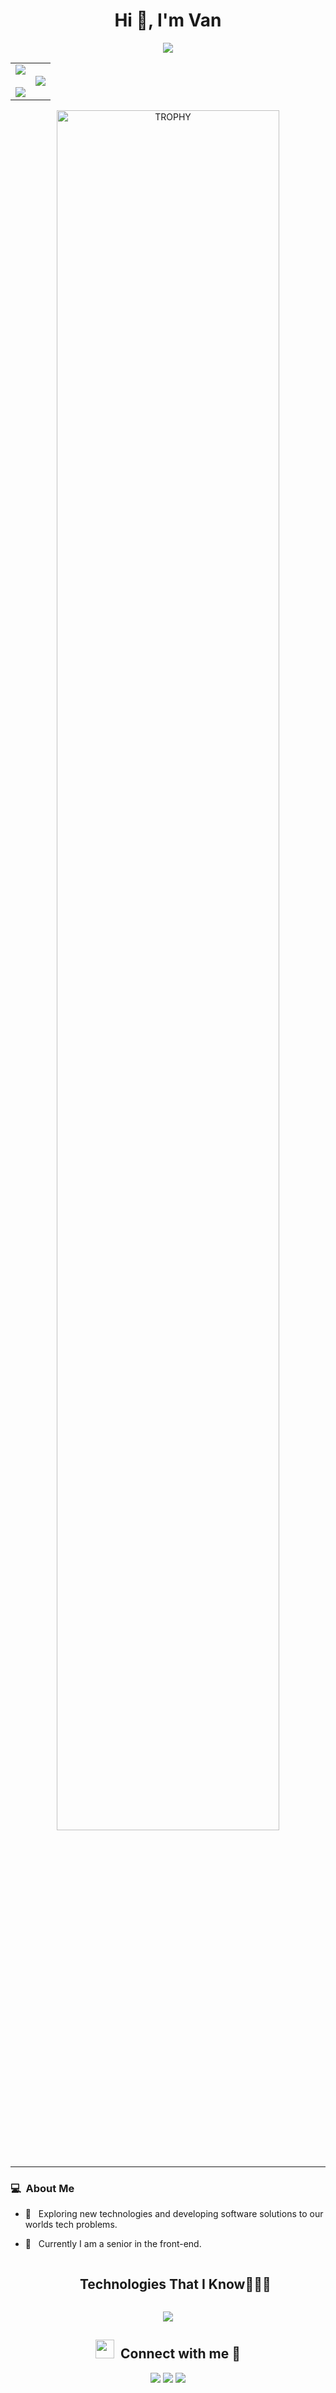 <h1 align="center">Hi 👋, I'm Van</h1>
<p align="center">
    <img align="center" src="https://github-contributor-stats.vercel.app/api?username=nguyenbatranvan&card_width=100%&theme=onedark"/>
</p>
<p align="center">
  <!--- stats (start) -->
<table align="center">
<tr border="none">
<td width="50%" align="center">
  
 <img src='https://github-readme-stats.vercel.app/api?theme=onedark&username=nguyenbatranvan&card_width=495&rank_icon=percentile&show_icons=true&show=reviews,discussions_started,discussions_answered,prs_merged,prs_merged_percentage'/>
  <br></br>
 <img src='https://github-readme-streak-stats.herokuapp.com?user=nguyenbatranvan&theme=onedark&width=400'/>
</td>

<td width="50%" align="center">

  <img  align="center"  src="https://github-readme-stats.vercel.app/api/top-langs/?username=nguyenbatranvan&theme=onedark&hide_border=false&no-bg=true&no-frame=true&langs_count=10"/>
 
  </td>
</tr>
</table>
<!--- stats (end) -->

<!--- trophy (start) -->

<div align=center>
      <img align="center" width=84% src="https://github-profile-trophy.vercel.app/?username=nguyenbatranvan&theme=onedark&row=1&column=7&margin-h=15&margin-w=5" alt="TROPHY" />
</div>
<!--- trophy (start) -->


</p>  
<hr>
<h3> 💻 &nbsp;About Me </h3>

- 🤔 &nbsp; Exploring new technologies and developing software solutions to our worlds tech problems.

- 🤔 &nbsp; Currently I am a senior in the front-end.

<div id="user-content-toc">
  <ul align="center">
    <summary><h2 style="display: inline-block">Technologies That I Know👨🏻‍💻</h2></summary>
  </ul>
</div>
<p align="center">
  <a href="https://skillicons.dev">
    <img src="https://skillicons.dev/icons?i=html,css,sass,less,bootstrap,materialui,tailwind,js,jquery,angular,react,redux,astro,vue,ts,webpack,babel,vite,jest,pnpm,npm,yarn,vscode,idea,vercel,electron,tauri,svelte,solidjs,remix,postman,gitlab,github,git&perline=14" />
  </a>
</p>
<h2 align="center" > <img src="https://media.giphy.com/media/iY8CRBdQXODJSCERIr/giphy.gif" width="30" height="30" style="margin-right: 10px;">Connect with me 🤝 </h3>

<p align="center">
<a href="https://www.facebook.com/flexhwang"><img src="https://img.shields.io/badge/Facebook-%231877F2.svg?style=for-the-badge&logo=Facebook&logoColor=white"/></a>
<a href="https://www.linkedin.com/in/nguyen-van-b9921112a"><img src="https://img.shields.io/badge/linkedin-%230077B5.svg?style=for-the-badge&logo=linkedin&logoColor=white"/></a>
<a href="mailto:nguyenbatranvan96@gamil.com"><img src="https://img.shields.io/badge/Gmail-D14836?style=for-the-badge&logo=gmail&logoColor=white"/></a>

<!--
**cdthomp1/cdthomp1** is a ✨ _special_ ✨ repository because its `README.md` (this file) appears on your GitHub profile.


----
Credit: [cdthomp1](https://github.com/cdthomp1)

Last Edited on: 19/11/2020
